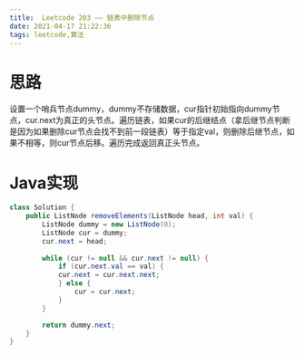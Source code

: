 ```yaml
---
title:  Leetcode 203 —— 链表中删除节点
date: 2021-04-17 21:22:36
tags: leetcode,算法
---
```


# 思路

设置一个哨兵节点dummy，dummy不存储数据，cur指针初始指向dummy节点，cur.next为真正的头节点。遍历链表，如果cur的后继结点（拿后继节点判断是因为如果删除cur节点会找不到前一段链表）等于指定val，则删除后继节点，如果不相等，则cur节点后移。遍历完成返回真正头节点。

# Java实现

```java
class Solution {
    public ListNode removeElements(ListNode head, int val) {
        ListNode dummy = new ListNode(0);
        ListNode cur = dummy;
        cur.next = head;
        
        while (cur != null && cur.next != null) {
            if (cur.next.val == val) {
            cur.next = cur.next.next;
            } else {
                cur = cur.next;
            }
        }

        return dummy.next;
    }
}
```